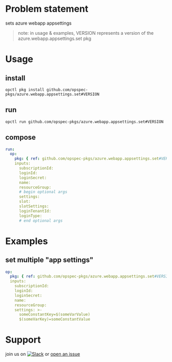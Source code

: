 # Problem statement
sets azure webapp appsettings


> note: in usage & examples, VERSION represents a version of the azure.webapp.appsettings.set pkg
# Usage

## install

```shell
opctl pkg install github.com/opspec-pkgs/azure.webapp.appsettings.set#VERSION
```

## run

```
opctl run github.com/opspec-pkgs/azure.webapp.appsettings.set#VERSION
```

## compose

```yaml
run:
  op:
    pkg: { ref: github.com/opspec-pkgs/azure.webapp.appsettings.set#VERSION }
    inputs: 
      subscriptionId:
      loginId:
      loginSecret:
      name:
      resourceGroup:
      # begin optional args
      settings:
      slot:
      slotSettings:
      loginTenantId:
      loginType:
      # end optional args
```

# Examples

## set multiple "app settings"

```yaml
op:
  pkg: { ref: github.com/opspec-pkgs/azure.webapp.appsettings.set#VERSION }
  inputs: 
    subscriptionId:
    loginId:
    loginSecret:
    name:
    resourceGroup:
    settings: >-
      someConstantKey=$(someVarValue)
      $(someVarKey)=someConstantValue
```

# Support

join us on [![Slack](https://opspec-slackin.herokuapp.com/badge.svg)](https://opspec-slackin.herokuapp.com/)
or [open an issue](https://github.com/opspec-pkgs/azure.webapp.appsettings.set/issues)
